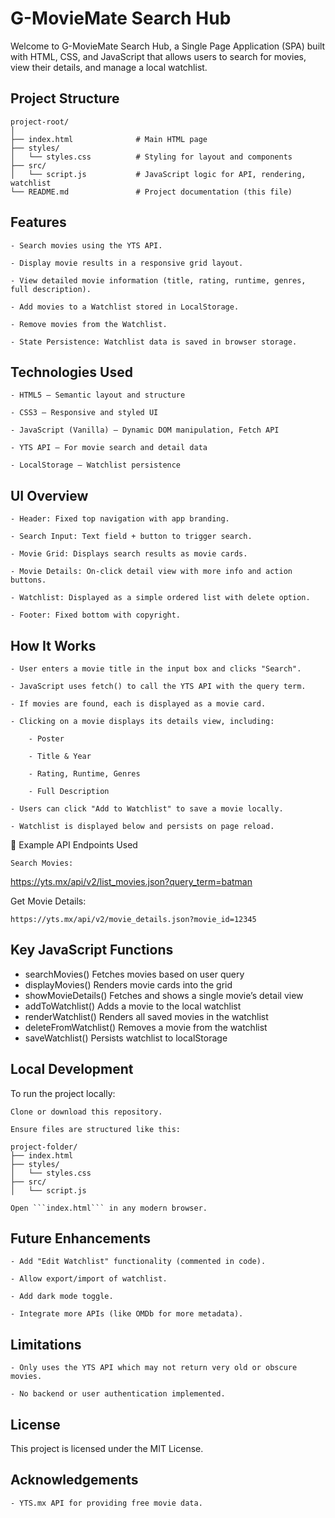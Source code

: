 # G-MovieMate Search Hub

Welcome to G-MovieMate Search Hub, a Single Page Application (SPA) built with HTML, CSS, and JavaScript that allows users to search for movies, view their details, and manage a local watchlist.

## Project Structure

```
project-root/
│
├── index.html              # Main HTML page
├── styles/
│   └── styles.css          # Styling for layout and components
├── src/
│   └── script.js           # JavaScript logic for API, rendering, watchlist
└── README.md               # Project documentation (this file)
```

## Features

    - Search movies using the YTS API.

    - Display movie results in a responsive grid layout.

    - View detailed movie information (title, rating, runtime, genres, full description).

    - Add movies to a Watchlist stored in LocalStorage.

    - Remove movies from the Watchlist.

    - State Persistence: Watchlist data is saved in browser storage.

## Technologies Used

    - HTML5 – Semantic layout and structure

    - CSS3 – Responsive and styled UI

    - JavaScript (Vanilla) – Dynamic DOM manipulation, Fetch API

    - YTS API – For movie search and detail data

    - LocalStorage – Watchlist persistence

## UI Overview

    - Header: Fixed top navigation with app branding.

    - Search Input: Text field + button to trigger search.

    - Movie Grid: Displays search results as movie cards.

    - Movie Details: On-click detail view with more info and action buttons.

    - Watchlist: Displayed as a simple ordered list with delete option.

    - Footer: Fixed bottom with copyright.

## How It Works

    - User enters a movie title in the input box and clicks "Search".

    - JavaScript uses fetch() to call the YTS API with the query term.

    - If movies are found, each is displayed as a movie card.

    - Clicking on a movie displays its details view, including:

        - Poster

        - Title & Year

        - Rating, Runtime, Genres

        - Full Description

    - Users can click "Add to Watchlist" to save a movie locally.

    - Watchlist is displayed below and persists on page reload.

🧪 Example API Endpoints Used

    Search Movies:

https://yts.mx/api/v2/list_movies.json?query_term=batman

Get Movie Details:

    https://yts.mx/api/v2/movie_details.json?movie_id=12345

## Key JavaScript Functions

- searchMovies()	Fetches movies based on user query
- displayMovies()	Renders movie cards into the grid
- showMovieDetails()	Fetches and shows a single movie’s detail view
- addToWatchlist()	Adds a movie to the local watchlist
- renderWatchlist()	Renders all saved movies in the watchlist
- deleteFromWatchlist()	Removes a movie from the watchlist
- saveWatchlist()	Persists watchlist to localStorage

## Local Development

To run the project locally:

    Clone or download this repository.

    Ensure files are structured like this:

```
project-folder/
├── index.html
├── styles/
│   └── styles.css
├── src/
│   └── script.js
```

    Open ```index.html``` in any modern browser.

## Future Enhancements

    - Add "Edit Watchlist" functionality (commented in code).

    - Allow export/import of watchlist.

    - Add dark mode toggle.

    - Integrate more APIs (like OMDb for more metadata).


## Limitations

    - Only uses the YTS API which may not return very old or obscure movies.

    - No backend or user authentication implemented.

## License

This project is licensed under the MIT License.

## Acknowledgements

    - YTS.mx API for providing free movie data.

